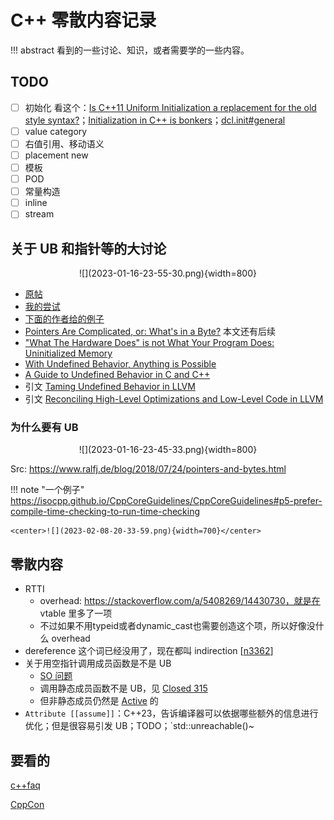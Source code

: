 # C++ 零散内容记录

!!! abstract
    看到的一些讨论、知识，或者需要学的一些内容。

## TODO

- [ ] 初始化 看这个：[Is C++11 Uniform Initialization a replacement for the old style syntax?](https://softwareengineering.stackexchange.com/questions/133688/is-c11-uniform-initialization-a-replacement-for-the-old-style-syntax)；[Initialization in C++ is bonkers](https://blog.tartanllama.xyz/initialization-is-bonkers/)；[dcl.init#general](https://timsong-cpp.github.io/cppwp/n4868/dcl.init#general)
- [ ] value category
- [ ] 右值引用、移动语义
- [ ] placement new
- [ ] 模板
- [ ] POD
- [ ] 常量构造
- [ ] inline
- [ ] stream

## 关于 UB 和指针等的大讨论

<center>![](2023-01-16-23-55-30.png){width=800}</center>

- [原帖](https://loj.ac/d/3679)
- [我的尝试](https://godbolt.org/z/3Thssx941)
- [下面的作者给的例子](https://godbolt.org/z/TWrvcq)
- [Pointers Are Complicated, or: What's in a Byte?](https://www.ralfj.de/blog/2018/07/24/pointers-and-bytes.html) 本文还有后续
- ["What The Hardware Does" is not What Your Program Does: Uninitialized Memory](https://www.ralfj.de/blog/2019/07/14/uninit.html)
- [With Undefined Behavior, Anything is Possible](https://raphlinus.github.io/programming/rust/2018/08/17/undefined-behavior.html)
- [A Guide to Undefined Behavior in C and C++](https://blog.regehr.org/archives/213)
- 引文 [Taming Undefined Behavior in LLVM](https://www.cs.utah.edu/~regehr/papers/undef-pldi17.pdf)
- 引文 [Reconciling High-Level Optimizations and Low-Level Code in LLVM](https://sf.snu.ac.kr/publications/llvmtwin.pdf)

### 为什么要有 UB

<center>![](2023-01-16-23-45-33.png){width=800}</center>

Src: https://www.ralfj.de/blog/2018/07/24/pointers-and-bytes.html

!!! note "一个例子"
    https://isocpp.github.io/CppCoreGuidelines/CppCoreGuidelines#p5-prefer-compile-time-checking-to-run-time-checking

    <center>![](2023-02-08-20-33-59.png){width=700}</center>

## 零散内容

- RTTI 
    - overhead: https://stackoverflow.com/a/5408269/14430730，就是在 vtable 里多了一项
    - 不过如果不用typeid或者dynamic_cast也需要创造这个项，所以好像没什么 overhead
- dereference 这个词已经没用了，现在都叫 indirection [[n3362](https://www.open-std.org/jtc1/sc22/wg21/docs/papers/2012/n3362.html)]
- 关于用空指针调用成员函数是不是 UB
    - [SO 问题](https://stackoverflow.com/questions/2474018/when-does-invoking-a-member-function-on-a-null-instance-result-in-undefined-beha)
    - 调用静态成员函数不是 UB，见 [Closed 315](https://www.open-std.org/jtc1/sc22/wg21/docs/cwg_closed.html#315)
    - 但非静态成员仍然是 [Active](https://www.open-std.org/jtc1/sc22/wg21/docs/cwg_active.html#232) 的
- `Attribute [[assume]]`：C++23，告诉编译器可以依据哪些额外的信息进行优化；但是很容易引发 UB；TODO；`std::unreachable()~

## 要看的

[c++faq](https://isocpp.org/wiki/faq)

[CppCon](https://cppcon.org/)
